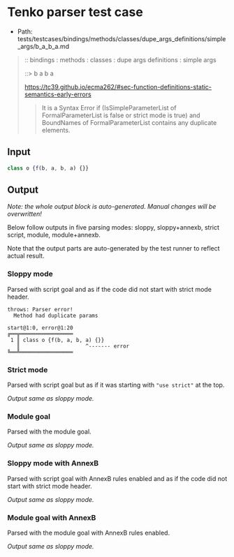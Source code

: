 # Tenko parser test case

- Path: tests/testcases/bindings/methods/classes/dupe_args_definitions/simple_args/b_a_b_a.md

> :: bindings : methods : classes : dupe args definitions : simple args
>
> ::> b a b a
>
> https://tc39.github.io/ecma262/#sec-function-definitions-static-semantics-early-errors
>
> > It is a Syntax Error if (IsSimpleParameterList of FormalParameterList is false or strict mode is true) and BoundNames of FormalParameterList contains any duplicate elements.

## Input

`````js
class o {f(b, a, b, a) {}}
`````

## Output

_Note: the whole output block is auto-generated. Manual changes will be overwritten!_

Below follow outputs in five parsing modes: sloppy, sloppy+annexb, strict script, module, module+annexb.

Note that the output parts are auto-generated by the test runner to reflect actual result.

### Sloppy mode

Parsed with script goal and as if the code did not start with strict mode header.

`````
throws: Parser error!
  Method had duplicate params

start@1:0, error@1:20
╔══╦═════════════════
 1 ║ class o {f(b, a, b, a) {}}
   ║                     ^------- error
╚══╩═════════════════

`````

### Strict mode

Parsed with script goal but as if it was starting with `"use strict"` at the top.

_Output same as sloppy mode._

### Module goal

Parsed with the module goal.

_Output same as sloppy mode._

### Sloppy mode with AnnexB

Parsed with script goal with AnnexB rules enabled and as if the code did not start with strict mode header.

_Output same as sloppy mode._

### Module goal with AnnexB

Parsed with the module goal with AnnexB rules enabled.

_Output same as sloppy mode._
